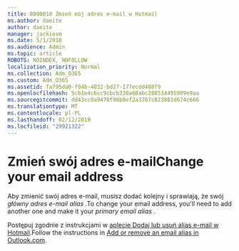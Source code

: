 ```yaml
---
title: 8000010 Zmień mój adres e-mail w Hotmail
ms.author: daeite
author: daeite
manager: jackiesm
ms.date: 5/1/2018
ms.audience: Admin
ms.topic: article
ROBOTS: NOINDEX, NOFOLLOW
localization_priority: Normal
ms.collection: Adm_O365
ms.custom: Adm_O365
ms.assetid: fa795da0-f04b-4032-bd27-177ecdd488f9
ms.openlocfilehash: 5cb1e4c6cc9cbcb338a68abc288534495909e9aa
ms.sourcegitcommit: dd43cc0a9470f98b8ef2a3787c823801d674c666
ms.translationtype: MT
ms.contentlocale: pl-PL
ms.lasthandoff: 02/12/2019
ms.locfileid: "29921322"
---
```

# <a name="change-your-email-address"></a><span data-ttu-id="c011c-102">Zmień swój adres e-mail</span><span class="sxs-lookup"><span data-stu-id="c011c-102">Change your email address</span></span>

<span data-ttu-id="c011c-103">Aby zmienić swój adres e-mail, musisz dodać kolejny i sprawiają, że swój *główny adres e-mail alias* .</span><span class="sxs-lookup"><span data-stu-id="c011c-103">To change your email address, you'll need to add another one and make it your  *primary email alias*  .</span></span> 
  
<span data-ttu-id="c011c-104">Postępuj zgodnie z instrukcjami w [aplecie Dodaj lub usuń alias e-mail w Hotmail](https://go.microsoft.com/fwlink/p/?linkid=873115).</span><span class="sxs-lookup"><span data-stu-id="c011c-104">Follow the instructions in [Add or remove an email alias in Outlook.com](https://go.microsoft.com/fwlink/p/?linkid=873115).</span></span>
  

